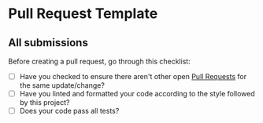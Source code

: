 # Pull Request Template

## All submissions

Before creating a pull request, go through this checklist:

- [ ] Have you checked to ensure there aren't other open [Pull Requests](../../pulls) for the same update/change?
- [ ] Have you linted and formatted your code according to the style followed by this project?
- [ ] Does your code pass all tests?
